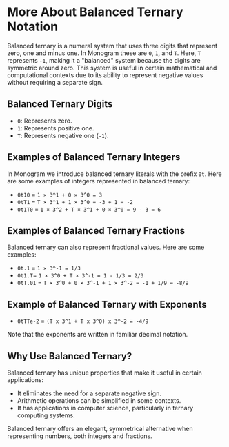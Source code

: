 # More About Balanced Ternary Notation

Balanced ternary is a numeral system that uses three digits that represent zero,
one and minus one. In Monogram these are `0`, `1`, and `T`. Here, `T` represents
`-1`, making it a "balanced" system because the digits are symmetric around
zero. This system is useful in certain mathematical and computational contexts
due to its ability to represent negative values without requiring a separate
sign.

## Balanced Ternary Digits

- `0`: Represents zero.
- `1`: Represents positive one.
- `T`: Represents negative one (`-1`).

## Examples of Balanced Ternary Integers

In Monogram we introduce balanced ternary literals with the prefix `0t`. Here
are some examples of integers represented in balanced ternary:

- `0t10` = `1 × 3^1 + 0 × 3^0 = 3`
- `0tT1` = `T × 3^1 + 1 × 3^0 = -3 + 1 = -2`
- `0t1T0` = `1 × 3^2 + T × 3^1 + 0 × 3^0 = 9 - 3 = 6`

## Examples of Balanced Ternary Fractions

Balanced ternary can also represent fractional values. Here are some examples:

- `0t.1` = `1 × 3^-1 = 1/3`
- `0t1.T`= `1 × 3^0 + T × 3^-1 = 1 - 1/3 = 2/3`
- `0tT.01` = `T × 3^0 + 0 × 3^-1 + 1 × 3^-2 = -1 + 1/9 = -8/9`

## Example of Balanced Ternary with Exponents

- `0tTTe-2` = `(T x 3^1 + T x 3^0) x 3^-2 = -4/9`

Note that the exponents are written in familiar decimal notation.

## Why Use Balanced Ternary?

Balanced ternary has unique properties that make it useful in certain
applications:

- It eliminates the need for a separate negative sign.
- Arithmetic operations can be simplified in some contexts.
- It has applications in computer science, particularly in ternary computing
  systems.

Balanced ternary offers an elegant, symmetrical alternative when representing
numbers, both integers and fractions.
